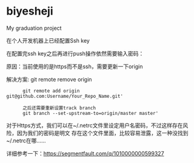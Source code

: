 # biyesheji
My graduation project

在个人开发机器上已经配置Ssh key

在配置完ssh key之后再进行push操作依然需要输入密码：

原因：当前使用的是https而不是ssh，需要更新一下origin

解决方案: git remote remove origin 

		  git remote add origin git@github.com:Username/Your_Repo_Name.git'
		  
          之后还需要重新设置track branch
          git branch --set-upstream-to=origin/master master'

		  
对于Https方式，我们可以在~/.netrc文件里设定用户名密码，不过这样存在风险，因为我们的密码是明文
存在这个文件里面，比较容易泄露，这一种没找到~/.netrc在哪......



详细参考一下：https://segmentfault.com/q/1010000000599327

